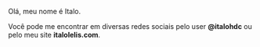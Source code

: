 Olá, meu nome é Italo.

Você pode me encontrar em diversas redes sociais pelo user **@italohdc** ou pelo meu site **italolelis.com**.
